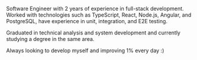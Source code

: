 Software Engineer with 2 years of experience in full-stack development. Worked with technologies such as TypeScript, React, Node.js, Angular, and PostgreSQL, have experience in unit, integration, and E2E testing. 

Graduated in technical analysis and system development and currently studying a degree in the same area. 

Always looking to develop myself and improving 1% every day :)
